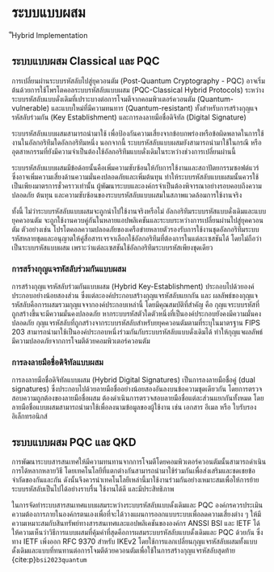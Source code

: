 # ระบบแบบผสม

็ัHybrid Implementation

## ระบบแบบผสม Classical และ PQC
การเปลี่ยนผ่านระบบรหัสลับไปสู่ยุควอนตัม (Post-Quantum Cryptography - PQC) อาจเริ่มต้นด้วยการใช้โพรโตคอลระบบรหัสลับแบบผสม (PQC-Classical Hybrid Protocols) ระหว่างระบบรหัสลับแบบดั่งเดิมที่เปราะบางต่อการโจมตีจากคอมพิวเตอร์ควอนตัม (Quantum-vulnerable) และแบบใหม่ที่มีความทนทาร (Quantum-resistant) ทั้งสำหรับการสร้างกุญแจรหัสลับร่วมกัน (Key Establishment) และการลงลายมือชื่อดิจิทัล (Digital Signature) 

ระบบรหัสลับแบบผสมสามารถนำมาใช้ เพื่อป้องกันความเสี่ยงจากข้อบกพร่องหรือข้อผิดพลาดในการใช้งานในอัลกอริทึมใดอัลกอริทึมหนึ่ง นอกจากนี้ ระบบรหัสลับแบบผสมยังสามารถนำมาใช้ในกรณี หรือ อุตสาหกรรมที่ยังมีความจำเป็นต้องใช้อัลกอริทึมแบบดั่งเดิมในระหว่างช่วงการเปลี่ยนผ่านนี้

ระบบรหัสลับแบบผสมมีข้อด้อยนั้นคือเพิ่มความซับซ้อนให้กับการใช้งานและสถาปัตยกรรมซอฟต์แวร์ ซึ่งอาจเพิ่มความเสี่ยงด้านความมั่นคงปลอดภัยและเพิ่มต้นทุน ทำให้ระบบรหัสลับแบบผสมนั้นควรใช้เป็นเพียงมาตรการชั่วคราวเท่านั้น ผู้พัฒนาระบบและองค์กรจำเป็นต้องพิจารณาอย่างรอบคอบถึงความปลอดภัย ต้นทุน และความซับซ้อนของระบบรหัสลับแบบผสมในสภาพแวดล้อมการใช้งานจริง

ทั้งนี้ ไม่ว่าระบบรหัสลับแบบผสมจะถูกนำไปใช้งานจริงหรือไม่ อัลกอริทึมระบบรหัสแบบดั่งเดิมและแบบยุคควอนตัม จะถูกใช้งานควบคู่กันในหลายแอปพลิเคชันและระบบระหว่างการเปลี่ยนผ่านไปสู่ยุคควอนตัม ตัวอย่างเช่น โปรโตคอลความปลอดภัยของเครือข่ายหลายตัวรองรับการใช้งานชุดอัลกอริทึมระบบรหัสหลายชุดและอนุญาตให้คู่สื่อสารเจรจาเลือกใช้อัลกอริทึมที่ต้องการในแต่ละเซสชันได้ โดยไม่ถือว่าเป็นระบบรหัสแบบผสม เพราะว่าแต่ละเซสชันใช้อัลกอริทึมระบบรหัสเพียงชุดเดียว

### การสร้างกุญแจรหัสลับร่วมกันแบบผสม
การสร้างกุญแจรหัสลับร่วมกันแบบผสม (Hybrid Key-Establishment) ประกอบไปด้วยองค์ประกอบอย่างน้อยสองส่วน ซึ่งแต่ละองค์ประกอบสร้างกุญแจรหัสลับแยกกัน และ ผลลัพธ์ของกุญแจรหัสลับคือการผสมรวมกุญแจจากองค์ประกอบเหล่านี้  โดยมีคุณสมบัติที่สำคัญ  คือ กุญแจระบบรหัสที่ถูกสร้างขึ้นจะมีความมั่นคงปลอดภัย หากระบบรหัสตัวใดตัวหนึ่งที่เป็นองค์ประกอบยังคงมีความมั่นคงปลอดภัย 
กุญแจรหัสลับที่ถูกสร้างจากระบบรหัสลับสำหรับยยุคควอนตัมตามที่ระบุในมาตรฐาน FIPS 203 สามารถนำมาใช้เป็นองค์ประกอบหนึ่งร่วมกันกับระบบรหัสลับแบบดั่งเดิมได้ ทำให้กุญแจผลลัพธ์มีความปลอดภัยจากการโจมตีด้วยคอมพิวเตอร์ควอนตัม

### การลงลายมือชื่อดิจิทัลแบบผสม 
การลงลายมือชื่อดิจิทัลแบบผสม (Hybrid Digital Signatures) เป็นการลงลายมือชื่อคู่ (dual signatures) ซึ่งประกอบไปด้วยลายมือชื่ออย่างน้อยสองอันลงบนข้อความชุดเดียวกัน โดยการตรวจสอบความถูกต้องของลายมือชื่อผสม ต้องดำเนินการตรวจสอบลายมือชื่อแต่ละส่วนแยกกันทั้งหมด โดยลายมือชื่อแบบผสมสามารถนำมาใช้เพื่อลงนามข้อมูลของผู้ใช้งาน เช่น เอกสาร อีเมล หรือ ใบรับรองอิเล็กทรอนิกส์ 

## ระบบแบบผสม PQC และ QKD

การพัฒนาระบบสารสนเทศให้มีความทนทานจากการโจมตีโดยคอมพิวเตอร์ควอนตัมนั้นสามารถดำเนินการได้หลากหลายวิธี โดยเทคโนโลยีที่แตกต่างกันสามารถนำมาใช้ร่วมกันเพื่อส่งเสริมและชดเชยข้อจำกัดของกันและกัน ดังนั้นจึงควรนำเทคโนโลยีเหล่านี้มาใช้งานร่วมกันอย่างเหมาะสมเพื่อให้การย้ายระบบรหัสลับเป็นไปได้อย่างราบรื่น ใช้งานได้ดี และมีประสิทธิภาพ

ในการจัดทำระบบสารสนเทศแบบผสมระหว่างระบบรหัสลับแบบดั้งเดิมและ PQC องค์กรควรประเมินความต้องการภายในองค์กรตนเองเพื่อที่จะได้วางแผนการออกแบบระบบเพื่อลดความเสี่ยงต่าง ๆ ให้มีความเหมาะสมกับสินทรัพย์ทางสารสนเทศและแอปพลิเคชันขององค์กร ANSSI BSI และ IETF ได้ให้ความเห็นว่าวิธีการแบบผสมที่คุ้มค่าที่สุดคือการผสมระบบรหัสลับแบบดั้งเดิมและ PQC ด้วยกัน ซึ่งทาง IETF เพิ่งออก RFC 9370 สำหรับ IKEv2 โดยใช้การแลกเปลี่ยนกุญแจรหัสลับผสมทั้งแบบดั้งเดิมและแบบที่ทนทานต่อการโจมตีด้วยควอนตัมเพื่อใช้ในการสร้างกุญแจรหัสลับสุดท้าย {cite:p}`bsi2023quantum`